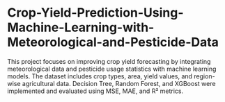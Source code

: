 # Crop-Yield-Prediction-Using-Machine-Learning-with-Meteorological-and-Pesticide-Data
This project focuses on improving crop yield forecasting by integrating meteorological data and pesticide usage statistics with machine learning models. The dataset includes crop types, area, yield values, and region-wise agricultural data. Decision Tree, Random Forest, and XGBoost were implemented and evaluated using MSE, MAE, and R² metrics.
